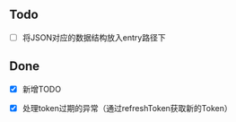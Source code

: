 ## Todo
- [ ] 将JSON对应的数据结构放入entry路径下



## Done
- [x] 新增TODO
- [x] 处理token过期的异常（通过refreshToken获取新的Token）









